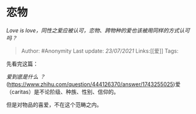 # 恋物
*Love is love，同性之爱应被认可，恋物、跨物种的爱也该被用同样的方式认可吗？*

> Author: #Anonymity
> Last update: *23/07/2021*
> Links:[[爱]]
> Tags:

先看完这篇：

*爱到底是什么 ？*(https://www.zhihu.com/question/444126370/answer/1743255025)爱（caritas）是不论阶级、种族、性别、信仰的。

但是对物品的喜爱，不在这个范畴之内。
